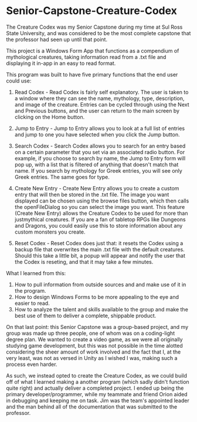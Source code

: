 # Senior-Capstone-Creature-Codex
The Creature Codex was my Senior Capstone during my time at Sul Ross State University, and was considered to be the most complete capstone that the professor had seen up until that point.

This project is a Windows Form App that functions as a compendium of mythological creatures, taking information read from a .txt file and displaying it in-app in an easy to read format.

This program was built to have five primary functions that the end user could use:

  1. Read Codex - Read Codex is fairly self explanatory. The user is taken to a window where they can see the name, mythology, type, description, and image of the creature. Entries can be cycled through using the Next and Previous buttons, and the user can return to the main screen by clicking on the Home button.

  2. Jump to Entry - Jump to Entry allows you to look at a full list of entries and jump to one you have selected when you click the Jump button.

  3. Search Codex - Search Codex allows you to search for an entry based on a certain parameter that you set via an associated radio button. For example, if you choose to search by name, the Jump to Entry form will pop up, with a list that is filtered of anything that doesn't match that name. If you search by mythology for Greek entries, you will see only Greek entries. The same goes for type.

  4. Create New Entry - Create New Entry allows you to create a custom entry that will then be stored in the .txt file. The image you want displayed can be chosen using the browse files button, which then calls the openFileDialog so you can select the image you want. This feature (Create New Entry) allows the Creature Codex to be used for more than justmythical creatures. If you are a fan of tabletop RPGs like Dungeons and Dragons, you could easily use this to store information about any custom monsters you create.

  5. Reset Codex - Reset Codex does just that: it resets the Codex using a backup file that overwrites the main .txt file with the default creatures. Should this take a little bit, a popup will appear and notify the user that the Codex is reseting, and that it may take a few minutes.

What I learned from this:

  1. How to pull information from outside sources and and make use of it in the program.
  2. How to design Windows Forms to be more appealing to the eye and easier to read.
  3. How to analyze the talent and skills available to the group and make the best use of them to deliver a complete, shippable product. 
  
  On that last point: this Senior Capstone was a group-based project, and my group was made up three people, one of whom was on a coding-light degree plan. We wanted to create a video game, as we were all originally studying game development, but this was not possible in the time alotted considering the sheer amount of work involved and the fact that I, at the very least, was not as versed in Unity as I wished I was, making such a process even harder. 
  
  As such, we instead opted to create the Creature Codex, as we could build off of what I learned making a another program (which sadly didn't function quite right) and actually deliver a completed project. I ended up being the primary developer/programmer, while my teammate and friend Orion aided in debugging and keeping me on task. Jim was the team's appointed leader and the man behind all of the documentation that was submitted to the professor.

